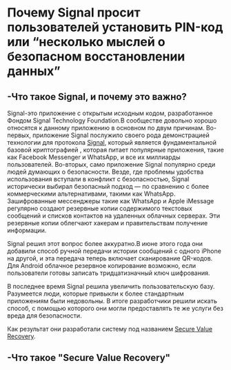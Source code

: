 # Почему Signal просит пользователей установить PIN-код или “несколько мыслей о безопасном восстановлении данных”

## -Что такое Signal, и почему это важно? 

Signal-это приложение с открытым исходным кодом, разработанное Фондом Signal Technology Foundation.В сообществе довольно хорошо относятся к данному приложению в основном по двум причинам. 
Во-первых, приложение Signal послужило своего рода демонстрацией технологии для протокола [Signal](https://en.wikipedia.org/wiki/Signal_Protocol), который является фундаментальной базовой криптографией , которая питает популярные приложения, такие как Facebook Messenger и WhatsApp, и все их миллиарды пользователей.
Во-вторых, само приложение Signal популярно среди людей думающих о безопасности. Везде, где проблемы удобства использования вступали в конфликт с безопасностью, Signal исторически выбирал безопасный подход — по сравнению с более коммерческими альтернативами, такими как WhatsApp.
Зашифрованные мессенджеры такие как WhatsApp и Apple iMessage регулярно создают резервные копии содержимого текстовых сообщений и списков контактов на удаленных облачных серверах. Эти резервные копии облегчают хакерам и правительствам получение информации.

Signal решил этот вопрос более аккуратно.В июне этого года они добавили способ ручной передачи истории сообщений с одного iPhone на другой, и эта передача теперь включает сканирование QR-кодов. Для Android облачное резервное копирование возможно, если пользователи готовы записать тридцатизначный ключ шифрования.

В последнее время Signal решила увеличить пользовательскую базу. Разумеется люди, которые привыкли к более стандартным приложениям были недовольны. В итоге разработчики решили искать способ, с помощью которого они могли предоставлять те же услуги без вреда для безопасности. 

Как результат они разработали систему под названием [Secure Value Recovery](https://signal.org/blog/secure-value-recovery/).

## -Что такое "Secure Value Recovery"

